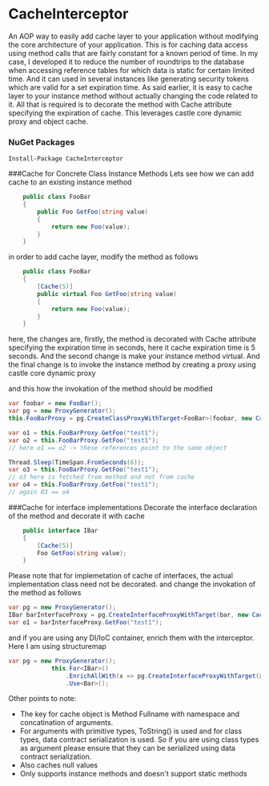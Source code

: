 # CacheInterceptor

An AOP way to easily add cache layer to your application without modifying the core architecture of your application. This is for caching data access using method calls that are fairly constant for a known period of time. In my case, I developed it to reduce the number of roundtrips to the database when accessing reference tables for which data is static for certain limited time. And it can used in several instances like generating security tokens which are valid for a set expiration time.
As said earlier, it is easy to cache layer to your instance method without actually changing the code related to it. All that is required is to decorate the method with Cache attribute specifying the expiration of cache. This leverages castle core dynamic proxy and object cache.

### NuGet Packages

```
Install-Package CacheInterceptor
```

###Cache for Concrete Class Instance Methods
Lets see how we can add cache to an existing instance method

```csharp
    public class FooBar
    {
        public Foo GetFoo(string value)
        {
            return new Foo(value);
        }
    }
```
in order to add cache layer, modify the method as follows
```csharp
    public class FooBar
    {
        [Cache(5)]
        public virtual Foo GetFoo(string value)
        {
            return new Foo(value);
        }
    }
```
here, the changes are, firstly, the method is decorated with Cache attribute specifying the expiration time in seconds, here it cache expiration time is 5 seconds. And the second change is make your instance method virtual.
And the final change is to invoke the instance method by creating a proxy using castle core dynamic proxy

and this how the invokation of the method should be modified
```csharp
var foobar = new FooBar();
var pg = new ProxyGenerator();
this.FooBarProxy = pg.CreateClassProxyWithTarget<FooBar>(foobar, new CacheInterceptor());

var o1 = this.FooBarProxy.GetFoo("test1");
var o2 = this.FooBarProxy.GetFoo("test1");
// here o1 == o2 -> these references point to the same object

Thread.Sleep(TimeSpan.FromSeconds(6));
var o3 = this.FooBarProxy.GetFoo("test1");
// o3 here is fetched from method and not from cache
var o4 = this.FooBarProxy.GetFoo("test1");
// again 03 == o4
```
###Cache for interface implementations
Decorate the interface declaration of the method and decorate it with cache
```csharp
    public interface IBar
    {
        [Cache(5)]
        Foo GetFoo(string value);
    }
```
Please note that for implemetation of cache of interfaces, the actual implementation class need not be decorated.
and change the invokation of the method as follows
```csharp
var pg = new ProxyGenerator();
IBar barInterfaceProxy = pg.CreateInterfaceProxyWithTarget(bar, new CacheInterceptor());
var o1 = barInterfaceProxy.GetFoo("test1");
```
and if you are using any DI/IoC container, enrich them with the interceptor. Here I am using structuremap
```csharp
var pg = new ProxyGenerator();
            this.For<IBar>()
                .EnrichAllWith(x => pg.CreateInterfaceProxyWithTarget(x, new CacheInterceptor()))
                .Use<Bar>();
```

Other points to note:
* The key for cache object is Method Fullname with namespace and concatination of arguments.
* For arguments with primitive types, ToString() is used and for class types, data contract serialization is used. So if you are using class types as argument please ensure that they can be serialized using data contract serialization.
* Also caches null values
* Only supports instance methods and doesn't support static methods


